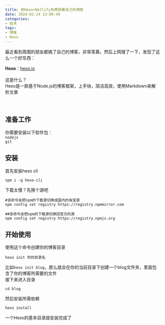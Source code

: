 ```yaml
---
title: 用Hexo+Netlify免费部署自己的博客
date: 2024-02-24 13:08:49
categories: 
- 技术
tags:
- 博客
- Hexo
---
```


最近看到周围的朋友都搞了自己的博客，非常羡慕。然后上网搜了一下，发现了这么一个好东西：

**Hexo**：[hexo.io](https://hexo.io "点我前往Hexo官网")
<br><br>
这是什么？<br>
Hexo是一款基于Node.js的博客框架，上手快，简洁高效，使用Markdown来解析文章
<br><br><br>



## 准备工作
你需要安装以下软件包：<br>
``nodejs``<br>
``git``<br>

## 安装
首先安装hexo cli

```
npm i -g hexo-cli
```
下载太慢？先换个源吧
```
#该命令会把npm的下载源切换成国内的淘宝源
npm config set registry https://registry.npmmirror.com

##该命令会把npm的下载源切换回官方的源
npm config set registry https://registry.npmjs.org
```

## 开始使用
使用这个命令创建你的博客目录
```
hexo init 你的目录名
```
比如``hexo init blog``，那么就会在你的当前目录下创建一个blog文件夹，里面包含了你的博客所需要的文件<br>
接下来进入目录
```
cd blog
```
然后安装所需依赖
```
hexo install
```
一个Hexo的基本目录就安装完成了


